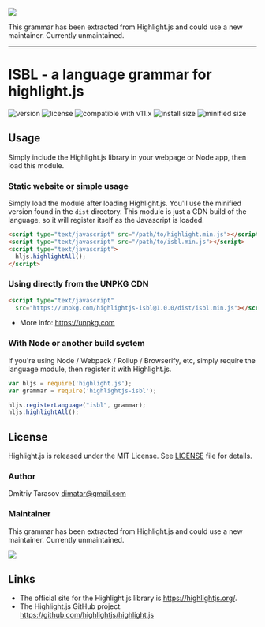 ![](https://img.shields.io/badge/maintainer-needed-red?style=for-the-badge&logo=github)

This grammar has been extracted from Highlight.js and could use a new maintainer. Currently unmaintained.

---

# ISBL - a language grammar for highlight.js

![version](https://badgen.net/npm/v/highlightjs-isbl)
![license](https://badgen.net/badge/license/MIT/blue)
![compatible with v11.x](https://badgen.net/badge/compatibility/v11.x/cyan)
![install size](https://badgen.net/packagephobia/install/highlightjs-isbl) ![minified size](https://badgen.net/bundlephobia/min/highlightjs-isbl)

## Usage

Simply include the Highlight.js library in your webpage or Node app, then load this module.

### Static website or simple usage

Simply load the module after loading Highlight.js.  You'll use the minified version found in the `dist` directory.  This module is just a CDN build of the language, so it will register itself as the Javascript is loaded.

```html
<script type="text/javascript" src="/path/to/highlight.min.js"></script>
<script type="text/javascript" src="/path/to/isbl.min.js"></script>
<script type="text/javascript">
  hljs.highlightAll();
</script>
```

### Using directly from the UNPKG CDN

```html
<script type="text/javascript"
  src="https://unpkg.com/highlightjs-isbl@1.0.0/dist/isbl.min.js"></script>
```

- More info: <https://unpkg.com>

### With Node or another build system

If you're using Node / Webpack / Rollup / Browserify, etc, simply require the language module, then register it with Highlight.js.

```javascript
var hljs = require('highlight.js');
var grammar = require('highlightjs-isbl');

hljs.registerLanguage("isbl", grammar);
hljs.highlightAll();
```


## License

Highlight.js is released under the MIT License. See [LICENSE][1] file
for details.

### Author

Dmitriy Tarasov <dimatar@gmail.com>

### Maintainer

This grammar has been extracted from Highlight.js and could use a new maintainer. Currently unmaintained.

![](https://img.shields.io/badge/maintainer-needed-red?style=for-the-badge&logo=github)

## Links

- The official site for the Highlight.js library is <https://highlightjs.org/>.
- The Highlight.js GitHub project: <https://github.com/highlightjs/highlight.js>

[1]: https://github.com/highlightjs/highlightjs-isbl/blob/main/LICENSE
